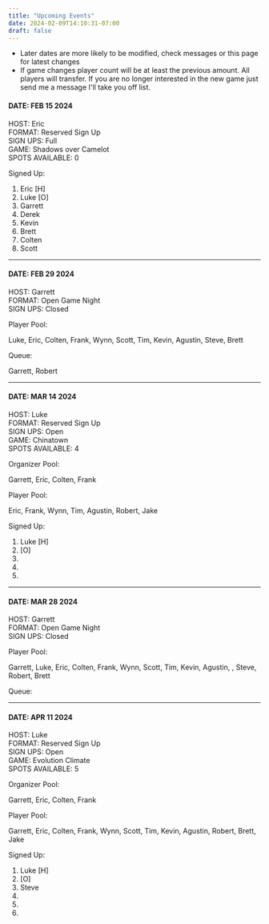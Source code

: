 ```yaml
---
title: "Upcoming Events"
date: 2024-02-09T14:10:31-07:00
draft: false
---
```


* Later dates are more likely to be modified, check messages or this page for latest changes
* If game changes player count will be at least the previous amount.  All players will transfer.  If you are no longer interested in the new game just send me a message I'll take you off list.

#### DATE: FEB 15 2024  
HOST: Eric  
FORMAT: Reserved Sign Up  
SIGN UPS: Full  
GAME: Shadows over Camelot  
SPOTS AVAILABLE: 0  

Signed Up:  

1. Eric [H]
2. Luke [O]
3. Garrett
4. Derek
5. Kevin
6. Brett
7. Colten
8. Scott

------

#### DATE: FEB 29 2024  
HOST: Garrett  
FORMAT: Open Game Night  
SIGN UPS: Closed  

Player Pool:

Luke,  Eric, Colten, Frank, Wynn, Scott, Tim, Kevin, Agustin, Steve, Brett

Queue:

Garrett, Robert

------

#### DATE: MAR 14 2024
HOST: Luke  
FORMAT: Reserved Sign Up  
SIGN UPS: Open  
GAME: Chinatown  
SPOTS AVAILABLE: 4  

Organizer Pool:

Garrett, Eric, Colten, Frank

Player Pool:

Eric, Frank, Wynn, Tim, Agustin, Robert, Jake

Signed Up:

1. Luke [H]
2. [O]
3. 
4. 
5.

------

#### DATE: MAR 28 2024
HOST: Garrett  
FORMAT: Open Game Night  
SIGN UPS: Closed  

Player Pool:

Garrett, Luke,  Eric, Colten, Frank, Wynn, Scott, Tim, Kevin, Agustin, , Steve, Robert, Brett

Queue:

------

#### DATE: APR 11 2024
HOST: Luke  
FORMAT: Reserved Sign Up  
SIGN UPS: Open  
GAME: Evolution Climate  
SPOTS AVAILABLE: 5  

Organizer Pool:

Garrett, Eric, Colten, Frank

Player Pool:

Garrett, Eric, Colten, Frank, Wynn, Scott, Tim, Kevin, Agustin, Robert, Brett, Jake

Signed Up:

1) Luke [H]
2) [O]
3) Steve
4) 
5)
6)
